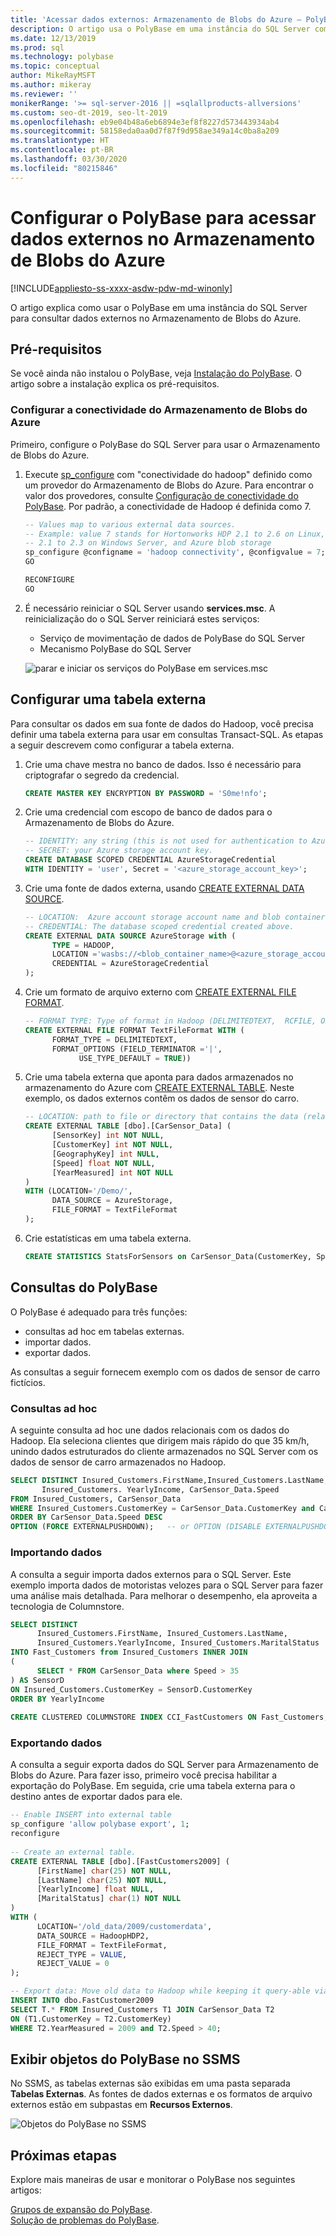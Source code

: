 ```yaml
---
title: 'Acessar dados externos: Armazenamento de Blobs do Azure – PolyBase'
description: O artigo usa o PolyBase em uma instância do SQL Server com o Armazenamento de Blobs do Azure. O PolyBase é adequado para consultas ad hoc de tabelas externas e importação/exportação de dados.
ms.date: 12/13/2019
ms.prod: sql
ms.technology: polybase
ms.topic: conceptual
author: MikeRayMSFT
ms.author: mikeray
ms.reviewer: ''
monikerRange: '>= sql-server-2016 || =sqlallproducts-allversions'
ms.custom: seo-dt-2019, seo-lt-2019
ms.openlocfilehash: eb9e04b48a6eb6894e3ef8f8227d573443934ab4
ms.sourcegitcommit: 58158eda0aa0d7f87f9d958ae349a14c0ba8a209
ms.translationtype: HT
ms.contentlocale: pt-BR
ms.lasthandoff: 03/30/2020
ms.locfileid: "80215846"
---
```

# <a name="configure-polybase-to-access-external-data-in-azure-blob-storage"></a>Configurar o PolyBase para acessar dados externos no Armazenamento de Blobs do Azure

[!INCLUDE[appliesto-ss-xxxx-asdw-pdw-md-winonly](../../includes/appliesto-ss-xxxx-xxxx-xxx-md-winonly.md)]

O artigo explica como usar o PolyBase em uma instância do SQL Server para consultar dados externos no Armazenamento de Blobs do Azure.

## <a name="prerequisites"></a>Pré-requisitos

Se você ainda não instalou o PolyBase, veja [Instalação do PolyBase](polybase-installation.md). O artigo sobre a instalação explica os pré-requisitos.

### <a name="configure-azure-blob-storage-connectivity"></a>Configurar a conectividade do Armazenamento de Blobs do Azure

Primeiro, configure o PolyBase do SQL Server para usar o Armazenamento de Blobs do Azure.

1. Execute [sp_configure](../../relational-databases/system-stored-procedures/sp-configure-transact-sql.md) com "conectividade do hadoop" definido como um provedor do Armazenamento de Blobs do Azure. Para encontrar o valor dos provedores, consulte [Configuração de conectividade do PolyBase](../../database-engine/configure-windows/polybase-connectivity-configuration-transact-sql.md). Por padrão, a conectividade de Hadoop é definida como 7.

   ```sql  
   -- Values map to various external data sources.  
   -- Example: value 7 stands for Hortonworks HDP 2.1 to 2.6 on Linux,
   -- 2.1 to 2.3 on Windows Server, and Azure blob storage  
   sp_configure @configname = 'hadoop connectivity', @configvalue = 7;
   GO

   RECONFIGURE
   GO
   ```  

2. É necessário reiniciar o SQL Server usando **services.msc**. A reinicialização do o SQL Server reiniciará estes serviços:  

   - Serviço de movimentação de dados de PolyBase do SQL Server  
   - Mecanismo PolyBase do SQL Server  
  
   ![parar e iniciar os serviços do PolyBase em services.msc](../../relational-databases/polybase/media/polybase-stop-start.png "parar e iniciar os serviços do PolyBase em Services. msc")  
  
## <a name="configure-an-external-table"></a>Configurar uma tabela externa

Para consultar os dados em sua fonte de dados do Hadoop, você precisa definir uma tabela externa para usar em consultas Transact-SQL. As etapas a seguir descrevem como configurar a tabela externa.

1. Crie uma chave mestra no banco de dados. Isso é necessário para criptografar o segredo da credencial.

   ```sql
   CREATE MASTER KEY ENCRYPTION BY PASSWORD = 'S0me!nfo';  
   ```

1. Crie uma credencial com escopo de banco de dados para o Armazenamento de Blobs do Azure.

   ```sql
   -- IDENTITY: any string (this is not used for authentication to Azure storage).  
   -- SECRET: your Azure storage account key.  
   CREATE DATABASE SCOPED CREDENTIAL AzureStorageCredential
   WITH IDENTITY = 'user', Secret = '<azure_storage_account_key>';
   ```

1. Crie uma fonte de dados externa, usando [CREATE EXTERNAL DATA SOURCE](../../t-sql/statements/create-external-data-source-transact-sql.md).

   ```sql
   -- LOCATION:  Azure account storage account name and blob container name.  
   -- CREDENTIAL: The database scoped credential created above.  
   CREATE EXTERNAL DATA SOURCE AzureStorage with (  
         TYPE = HADOOP,
         LOCATION ='wasbs://<blob_container_name>@<azure_storage_account_name>.blob.core.windows.net',  
         CREDENTIAL = AzureStorageCredential  
   );  
   ```

1. Crie um formato de arquivo externo com [CREATE EXTERNAL FILE FORMAT](../../t-sql/statements/create-external-file-format-transact-sql.md).

   ```sql
   -- FORMAT TYPE: Type of format in Hadoop (DELIMITEDTEXT,  RCFILE, ORC, PARQUET).
   CREATE EXTERNAL FILE FORMAT TextFileFormat WITH (  
         FORMAT_TYPE = DELIMITEDTEXT,
         FORMAT_OPTIONS (FIELD_TERMINATOR ='|',
               USE_TYPE_DEFAULT = TRUE))  
   ```

1. Crie uma tabela externa que aponta para dados armazenados no armazenamento do Azure com [CREATE EXTERNAL TABLE](../../t-sql/statements/create-external-table-transact-sql.md). Neste exemplo, os dados externos contêm os dados de sensor do carro.

   ```sql
   -- LOCATION: path to file or directory that contains the data (relative to HDFS root).  
   CREATE EXTERNAL TABLE [dbo].[CarSensor_Data] (  
         [SensorKey] int NOT NULL,
         [CustomerKey] int NOT NULL,
         [GeographyKey] int NULL,
         [Speed] float NOT NULL,
         [YearMeasured] int NOT NULL  
   )  
   WITH (LOCATION='/Demo/',
         DATA_SOURCE = AzureStorage,  
         FILE_FORMAT = TextFileFormat  
   );  
   ```

1. Crie estatísticas em uma tabela externa.

   ```sql
   CREATE STATISTICS StatsForSensors on CarSensor_Data(CustomerKey, Speed)  
   ```

## <a name="polybase-queries"></a>Consultas do PolyBase

O PolyBase é adequado para três funções:  
  
- consultas ad hoc em tabelas externas.  
- importar dados.  
- exportar dados.  

As consultas a seguir fornecem exemplo com os dados de sensor de carro fictícios.

### <a name="ad-hoc-queries"></a>Consultas ad hoc  

A seguinte consulta ad hoc une dados relacionais com os dados do Hadoop. Ela seleciona clientes que dirigem mais rápido do que 35 km/h, unindo dados estruturados do cliente armazenados no SQL Server com os dados de sensor de carro armazenados no Hadoop.  

```sql  
SELECT DISTINCT Insured_Customers.FirstName,Insured_Customers.LastName,
       Insured_Customers. YearlyIncome, CarSensor_Data.Speed  
FROM Insured_Customers, CarSensor_Data  
WHERE Insured_Customers.CustomerKey = CarSensor_Data.CustomerKey and CarSensor_Data.Speed > 35
ORDER BY CarSensor_Data.Speed DESC  
OPTION (FORCE EXTERNALPUSHDOWN);   -- or OPTION (DISABLE EXTERNALPUSHDOWN)  
```  

### <a name="importing-data"></a>Importando dados  

A consulta a seguir importa dados externos para o SQL Server. Este exemplo importa dados de motoristas velozes para o SQL Server para fazer uma análise mais detalhada. Para melhorar o desempenho, ela aproveita a tecnologia de Columnstore.  

```sql
SELECT DISTINCT
      Insured_Customers.FirstName, Insured_Customers.LastName,   
      Insured_Customers.YearlyIncome, Insured_Customers.MaritalStatus  
INTO Fast_Customers from Insured_Customers INNER JOIN   
(  
      SELECT * FROM CarSensor_Data where Speed > 35   
) AS SensorD  
ON Insured_Customers.CustomerKey = SensorD.CustomerKey  
ORDER BY YearlyIncome  
  
CREATE CLUSTERED COLUMNSTORE INDEX CCI_FastCustomers ON Fast_Customers;  
```  

### <a name="exporting-data"></a>Exportando dados  

A consulta a seguir exporta dados do SQL Server para Armazenamento de Blobs do Azure. Para fazer isso, primeiro você precisa habilitar a exportação do PolyBase. Em seguida, crie uma tabela externa para o destino antes de exportar dados para ele.

```sql
-- Enable INSERT into external table  
sp_configure 'allow polybase export', 1;  
reconfigure  
  
-- Create an external table.
CREATE EXTERNAL TABLE [dbo].[FastCustomers2009] (  
      [FirstName] char(25) NOT NULL,
      [LastName] char(25) NOT NULL,
      [YearlyIncome] float NULL,
      [MaritalStatus] char(1) NOT NULL  
)  
WITH (  
      LOCATION='/old_data/2009/customerdata',  
      DATA_SOURCE = HadoopHDP2,  
      FILE_FORMAT = TextFileFormat,  
      REJECT_TYPE = VALUE,  
      REJECT_VALUE = 0  
);  

-- Export data: Move old data to Hadoop while keeping it query-able via an external table.  
INSERT INTO dbo.FastCustomer2009  
SELECT T.* FROM Insured_Customers T1 JOIN CarSensor_Data T2  
ON (T1.CustomerKey = T2.CustomerKey)  
WHERE T2.YearMeasured = 2009 and T2.Speed > 40;  
```  

## <a name="view-polybase-objects-in-ssms"></a>Exibir objetos do PolyBase no SSMS  

No SSMS, as tabelas externas são exibidas em uma pasta separada **Tabelas Externas**. As fontes de dados externas e os formatos de arquivo externos estão em subpastas em **Recursos Externos**.  
  
![Objetos do PolyBase no SSMS](media/polybase-management.png)  

## <a name="next-steps"></a>Próximas etapas

Explore mais maneiras de usar e monitorar o PolyBase nos seguintes artigos:

[Grupos de expansão do PolyBase](../../relational-databases/polybase/polybase-scale-out-groups.md).  
[Solução de problemas do PolyBase](polybase-troubleshooting.md).  
